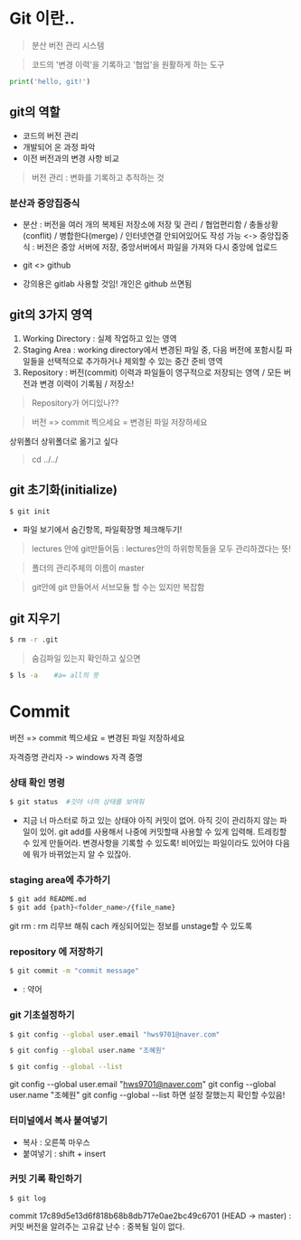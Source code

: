 # Git 이란..
> 분산 버전 관리 시스템

> 코드의 '변경 이력'을 기록하고 '협업'을 원활하게 하는 도구

```python
print('hello, git!')
```
## git의 역할

- 코드의 버전 관리
- 개발되어 온 과정 파악
- 이전 버전과의 변경 사항 비교




> 버전 관리 : 변화를 기록하고 추적하는 것

### 분산과 중앙집중식
- 분산 : 버전을 여러 개의 복제된 저장소에 저장 및 관리 / 협업편리함 / 충돌상황(conflit) / 병합한다(merge) / 인터넷연결 안되어있어도 작성 가능
<-> 중앙집중식 : 버전은 중앙 서버에 저장, 중앙서버에서 파일을 가져와 다시 중앙에 업로드
- git <> github

- 강의용은 gitlab 사용할 것임!
     개인은 github 쓰면됨

## git의 3가지 영역
1. Working Directory : 실제 작업하고 있는 영역
2. Staging Area : working directory에서 변경된 파일 중, 다음 버전에 포함시킬 파일들을 선택적으로 추가하거나 제외할 수 있는 중간 준비 영역
3. Repository : 버전(commit) 이력과 파일들이 영구적으로 저장되는 영역 / 모든 버전과 변경 이력이 기록됨 / 저장소!
> Repository가 어디있나??

> 버전 => commit 찍으세요 = 변경된 파일 저장하세요


상위폴더 상위폴더로 옮기고 싶다
> cd ../../

## git 초기화(initialize)
```bash
$ git init
```
* 파일 보기에서 숨긴항목, 파일확장명 체크해두기!

> lectures 안에 git만들어둠 : lectures안의 하위항목들을 모두 관리하겠다는 뜻!

> 폴더의 관리주체의 이름이 master 

> git안에 git 만들어서 서브모듈 할 수는 있지만 복잡함

## git 지우기
```bash
$ rm -r .git
```

> 숨김파일 있는지 확인하고 싶으면
```bash
$ ls -a    #a= all의 뜻
```


# Commit
 버전 => commit 찍으세요 = 변경된 파일 저장하세요


자격증명 관리자 -> windows 자격 증명

### 상태 확인 명령
```bash
$ git status  #깃아 너의 상태를 보여줘
```

- 지금 너 마스터로 하고 있는 상태야 아직 커밋이 없어. 아직 깃이 관리하지 않는 파일이 있어. git add를 사용해서 나중에 커밋할때 사용할 수 있게 입력해. 트레킹할 수 있게 만들어라. 변경사항을 기록할 수 있도록! 비어있는 파일이라도 있어야 다음에 뭐가 바뀌었는지 알 수 있잖아. 

### staging area에 추가하기
```bash
$ git add README.md
$ git add {path}<folder_name>/{file_name}
```

git rm : rm 리무브 해줘 cach 캐싱되어있는 정보를 unstage할 수 있도록

### repository 에 저장하기
```bash
$ git commit -m "commit message"
```
  - : 약어


### git 기초설정하기
```bash
$ git config --global user.email "hws9701@naver.com"

$ git config --global user.name "조혜원"

$ git config --global --list
```
git config --global user.email "hws9701@naver.com"
git config --global user.name "조혜원"
git config --global --list 하면 설정 잘했는지 확인할 수있음!

### 터미널에서 복사 붙여넣기
- 복사 : 오른쪽 마우스
- 붙여넣기 : shift + insert

### 커밋 기록 확인하기
```bash
$ git log
```

commit 17c89d5e13d6f818b68b8db717e0ae2bc49c6701 (HEAD -> master) : 커밋 버전을 알려주는 고유값 난수 : 중복될 일이 없다. 
